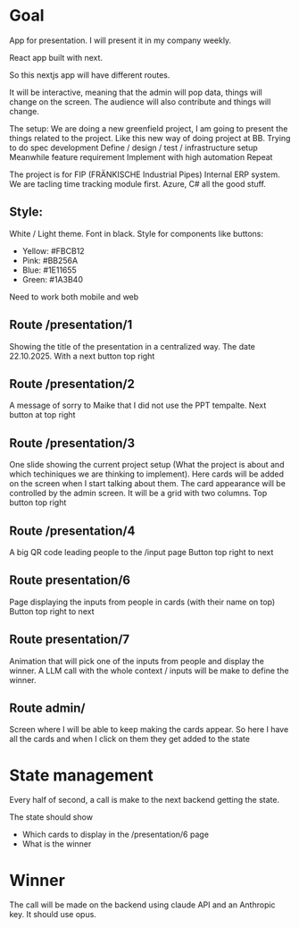 # Goal

App for presentation. I will present it in my company weekly.

React app built with next.

So this nextjs app will have different routes.

It will be interactive, meaning that the admin will pop data, things will change on the screen.
The audience will also contribute and things will change.

The setup:
We are doing a new greenfield project, I am going to present the things related to the project.
Like this new way of doing project at BB.
Trying to do spec development
Define / design / test / infrastructure setup
Meanwhile feature requirement
Implement with high automation
Repeat

The project is for FIP (FRÄNKISCHE Industrial Pipes)
Internal ERP system. We are tacling time tracking module first.
Azure, C# all the good stuff.

## Style:
White / Light theme.
Font in black.
Style for components like buttons:
- Yellow: #FBCB12
- Pink: #BB256A
- Blue: #1E11655
- Green: #1A3B40

Need to work both mobile and web


## Route /presentation/1
Showing the title of the presentation in a centralized way. The date 22.10.2025. With a next button top right

## Route /presentation/2
A message of sorry to Maike that I did not use the PPT tempalte.
Next button at top right

## Route /presentation/3
One slide showing the current project setup (What the project is about and which techiniques we are thinking to implement).
Here cards will be added on the screen when I start talking about them. The card appearance will be controlled by the admin screen. 
It will be a grid with two columns.
Top button top right

## Route /presentation/4
A big QR code leading people to the /input page
Button top right to next

## Route presentation/6
Page displaying the inputs from people in cards (with their name on top)
Button top right to next

## Route presentation/7
Animation that will pick one of the inputs from people and display the winner.
A LLM call with the whole context / inputs will be make to define the winner.

## Route admin/
Screen where I will be able to keep making the cards appear. So here I have all the cards and when I click on them they get added to the state


# State management
Every half of second, a call is make to the next backend getting the state.

The state should show
- Which cards to display in the /presentation/6 page
- What is the winner

# Winner
The call will be made on the backend using claude API and an Anthropic key. It should use opus.




